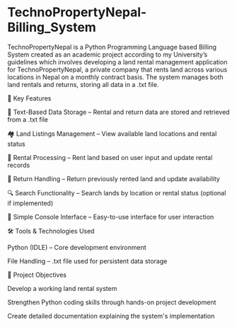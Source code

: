 # TechnoPropertyNepal-Billing_System

TechnoPropertyNepal is a Python Programming Language based Billing System created as an academic project according to my University’s guidelines which involves developing a land rental management application for TechnoPropertyNepal, a private company that rents land across various locations in Nepal on a monthly contract basis. The system manages both land rentals and returns, storing all data in a .txt file.

🔧 Key Features

📄 Text-Based Data Storage – Rental and return data are stored and retrieved from a .txt file

🏘️ Land Listings Management – View available land locations and rental status

📝 Rental Processing – Rent land based on user input and update rental records

🔁 Return Handling – Return previously rented land and update availability

🔍 Search Functionality – Search lands by location or rental status (optional if implemented)

🧾 Simple Console Interface – Easy-to-use interface for user interaction

🛠️ Tools & Technologies Used

Python (IDLE) – Core development environment

File Handling – .txt file used for persistent data storage

🎯 Project Objectives

Develop a working land rental system

Strengthen Python coding skills through hands-on project development

Create detailed documentation explaining the system's implementation

